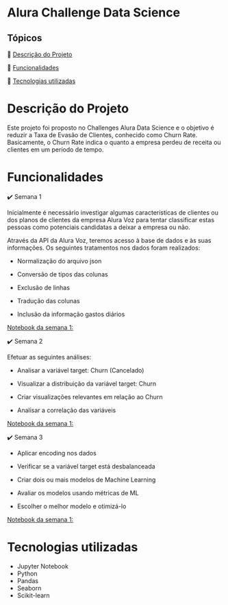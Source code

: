 # Alura Challenge Data Science

## Tópicos

:small_blue_diamond: [Descrição do Projeto](#Descrição-do-Projeto)

:small_blue_diamond: [Funcionalidades](#Funcionalidades)

:small_blue_diamond: [Tecnologias utilizadas](#Tecnologias-utilizadas)


# Descrição do Projeto

Este projeto foi proposto no Challenges Alura Data Science e o objetivo é reduzir a Taxa de Evasão de Clientes, conhecido como Churn Rate. Basicamente, o Churn Rate indica o quanto a empresa perdeu de receita ou clientes em um período de tempo.

# Funcionalidades

:heavy_check_mark: Semana 1

Inicialmente é necessário investigar algumas características de clientes ou dos planos de clientes da empresa Alura Voz para tentar classificar estas pessoas como potenciais candidatas a deixar a empresa ou não. 

Através da API da Alura Voz, teremos acesso à base de dados e às suas informações. Os seguintes tratamentos nos dados foram realizados:

* Normalização do arquivo json

* Conversão de tipos das colunas

* Exclusão de linhas

* Tradução das colunas

* Inclusão da informação gastos diários

[Notebook da semana 1:](https://github.com/mdorrocha/challenge-evasao-clientes/blob/main/data_science_semana_1.ipynb) 

:heavy_check_mark: Semana 2

Efetuar as seguintes análises:

* Analisar a variável target: Churn (Cancelado)

* Visualizar a distribuição da variável target: Churn

* Criar visualizações relevantes em relação ao Churn

* Analisar a correlação das variáveis

[Notebook da semana 1:](https://github.com/mdorrocha/challenge-evasao-clientes/blob/main/data_science_semana_2.ipynb)

:heavy_check_mark: Semana 3

* Aplicar encoding nos dados

* Verificar se a variável target está desbalanceada

* Criar dois ou mais modelos de Machine Learning

* Avaliar os modelos usando métricas de ML

* Escolher o melhor modelo e otimizá-lo

[Notebook da semana 1:](https://github.com/mdorrocha/challenge-evasao-clientes/blob/main/data_science_semana_3.ipynb)

# Tecnologias utilizadas

* Jupyter Notebook
* Python
* Pandas
* Seaborn
* Scikit-learn
